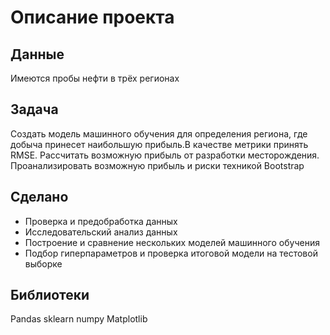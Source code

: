 # Описание проекта
## Данные
Имеются пробы нефти в трёх регионах
## Задача
Создать модель машинного обучения для определения региона, где добыча принесет наибольшую прибыль.В качестве метрики принять RMSE. Рассчитать возможную прибыль от разработки месторождения. Проанализировать возможную прибыль и риски техникой Bootstrap
## Сделано
- Проверка и предобработка данных
- Исследовательский анализ данных
- Построение и сравнение нескольких моделей машинного обучения
- Подбор гиперпараметров и проверка итоговой модели на тестовой выборке
## Библиотеки
Pandas
sklearn
numpy
Matplotlib

